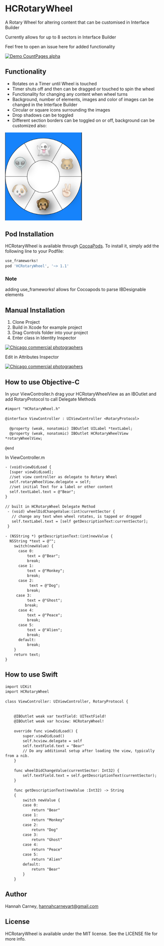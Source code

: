 # HCRotaryWheel
A Rotary Wheel for altering content that can be customised in Interface Builder

Currently allows for up to 8 sectors in Interface Builder

Feel free to open an issue here for added functionality

[![Demo CountPages alpha](https://j.gifs.com/v1eBnx.gif)](https://www.youtube.com/watch?v=pKzez4-whqY&feature=youtu.be)


## Functionality

- Rotates on a Timer until Wheel is touched
- Timer shuts off and then can be dragged or touched to spin the wheel
- Functionality for changing any content when wheel turns
- Background, number of elements, images and color of images can be changed in the Interface Builder
- Circular or square icons surrounding the images
- Drop shadows can be toggled
- Different section borders can be toggled on or off, background can be customized also:

<img src="Images/ScreenShot1.png" alt="alt text" width="250">

## Pod Installation

HCRotaryWheel is available through [CocoaPods](http://cocoapods.org). To install
it, simply add the following line to your Podfile:

```ruby
use_frameworks!
pod 'HCRotaryWheel', '~> 1.1'
```
### Note
adding use_frameworks! allows for Cocoapods to parse IBDesignable elements

## Manual Installation

1. Clone Project
2. Build in Xcode for example project
3. Drag Controls folder into your project
4. Enter class in Identity Inspector

<a href="http://www.freeimagehosting.net/commercial-photography/illinois/chicago/"><img src="http://i.imgur.com/GPt5Kfs.png" alt="Chicago commercial photographers"></a>

Edit in Attributes Inspector

<a href="http://www.freeimagehosting.net/commercial-photography/illinois/chicago/"><img src="http://i.imgur.com/z0CzEyI.png" alt="Chicago commercial photographers"></a>

## How to use Objective-C

In your ViewController.h drag your HCRotaryWheelView as an IBOutlet and add RotaryProtocol to call Delegate Methods

    #import "HCRotaryWheel.h"
    
    @interface ViewController : UIViewController <RotaryProtocol>

      @property (weak, nonatomic) IBOutlet UILabel *textLabel;
      @property (weak, nonatomic) IBOutlet HCRotaryWheelView *rotaryWheelView;

    @end

In ViewController.m 

    - (void)viewDidLoad {
      [super viewDidLoad];
      //set view controller as delegate to Rotary Wheel
      self.rotaryWheelView.delegate = self;
      //set initial Text for a label or other content
      self.textLabel.text = @"Bear";
    }
  
    // built in HCRotaryWheel Delegate Method
     - (void) wheelDidChangeValue:(int)currentSector {
       // change any text when wheel rotates, is tapped or dragged
       self.textLabel.text = [self getDescriptionText:currentSector];
     }

    - (NSString *) getDescriptionText:(int)newValue {
      NSString *text = @"";
        switch(newValue) {
          case 0:
              text = @"Bear";
              break;
          case 1:
              text = @"Monkey";
              break;
          case 2:
               text = @"Dog";
              break;
         case 3:
              text = @"Ghost";
             break;
          case 4:
              text = @"Peace";
              break;
          case 5:
              text = @"Alien";
              break;
          default:
              break;
        }
        return text;
    }

## How to use Swift

    import UIKit
    import HCRotaryWheel

    class ViewController: UIViewController, RotaryProtocol {
    
        
        @IBOutlet weak var textField: UITextField!
        @IBOutlet weak var hcview: HCRotaryWheel!
        
        override func viewDidLoad() {
            super.viewDidLoad()
            self.hcview.delegate = self
            self.textField.text = "Bear"
            // Do any additional setup after loading the view, typically from a nib.
        }
    
        func wheelDidChangeValue(currentSector: Int32) {
            self.textField.text = self.getDescriptionText(currentSector);
        }
        
        func getDescriptionText(newValue :Int32) -> String
        {
            switch newValue {
            case 0:
                return "Bear"
            case 1:
                return "Monkey"
            case 2:
                return "Dog"
            case 3:
                return "Ghost"
            case 4:
                return "Peace"
            case 5:
                return "Alien"
            default:
                return "Bear"
            }
        }

## Author

Hannah Carney, hannahcarneyart@gmail.com

## License

HCRotaryWheel is available under the MIT license. See the LICENSE file for more info.

